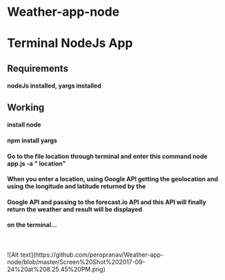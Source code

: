 # Weather-app-node
# Terminal NodeJs  App
## Requirements
#### nodeJs installed, yargs installed 
## Working
#### install node
#### npm install yargs
#### Go to the file location through terminal and enter this command node app.js -a " location"
#### When you enter a location, using Google API getting the geolocation and using the longitude and latitude returned by the
#### Google API and passing to the forecast.io API and this API will finally return the weather and result will be displayed 
#### on the terminal...
<br />
<br />
![Alt text](https://github.com/peropranav/Weather-app-node/blob/master/Screen%20Shot%202017-09-24%20at%208.25.45%20PM.png)
